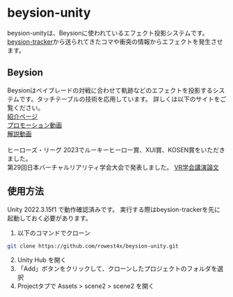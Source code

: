# beysion-unity
beysion-unityは、Beysionに使われているエフェクト投影システムです。
[beysion-tracker](https://github.com/rowest4x/beysion-tracker)から送られてきたコマや衝突の情報からエフェクトを発生させます。

## Beysion
Beysionはベイブレードの対戦に合わせて軌跡などのエフェクトを投影するシステムです。タッチテーブルの技術を応用しています。 
詳しくは以下のサイトをご覧ください。<br>
[紹介ページ](https://protopedia.net/prototype/4813)<br>
[プロモーション動画](https://youtu.be/p2AFd2a-vNg?si=FVmgyI9OplT2cY_B)<br>
[解説動画](https://youtu.be/wpbPGy0BBu8?si=w4hq-_JuJQdVVCqS)<br>
<br>
ヒーローズ・リーグ 2023でルーキーヒーロー賞、XUI賞、KOSEN賞をいただきました。
<br>
第29回日本バーチャルリアリティ学会大会で発表しました。
[VR学会講演論文](https://conference.vrsj.org/ac2024/program/doc/2G-10.pdf)

## 使用方法
Unity 2022.3.15f1 で動作確認済みです。
実行する際はbeysion-trackerを先に起動しておく必要があります。
1. 以下のコマンドでクローン
```bash
git clone https://github.com/rowest4x/beysion-unity.git
```
2. Unity Hub を開く
3. 「Add」ボタンをクリックして、クローンしたプロジェクトのフォルダを選択
4. Projectタブで Assets > scene2 > scene2 を開く
